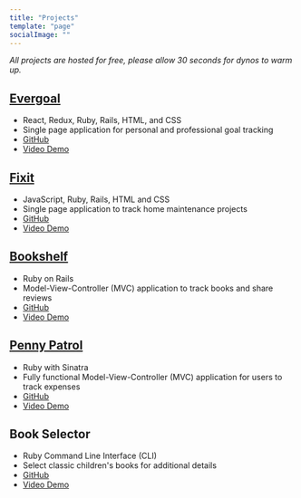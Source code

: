 ```yaml
---
title: "Projects"
template: "page"
socialImage: ""
---
```


*All projects are hosted for free, please allow 30 seconds for dynos to warm up.*

## [Evergoal](https://my-evergoal.herokuapp.com/)
+ React, Redux, Ruby, Rails, HTML, and CSS
+ Single page application for personal and professional goal tracking
+ [GitHub](https://github.com/AnnaWijetunga/evergoal-frontend)
+ [Video Demo](https://vimeo.com/407732985)


## [Fixit]()
+ JavaScript, Ruby, Rails, HTML and CSS
+ Single page application to track home maintenance projects
+ [GitHub](https://github.com/AnnaWijetunga/fixit)
+ [Video Demo](https://vimeo.com/397505644)


## [Bookshelf](https://the-bookshelf-app.herokuapp.com/)
+ Ruby on Rails
+ Model-View-Controller (MVC) application to track books and share reviews
+ [GitHub](https://github.com/AnnaWijetunga/bookshelf)
+ [Video Demo](https://vimeo.com/390829692)


## [Penny Patrol](https://penny-patrol.herokuapp.com/)
+ Ruby with Sinatra
+ Fully functional Model-View-Controller (MVC) application for users to track expenses
+ [GitHub](https://github.com/AnnaWijetunga/budget)
+ [Video Demo](https://vimeo.com/386285568)


## Book Selector
+ Ruby Command Line Interface (CLI)
+ Select classic children's books for additional details
+ [GitHub](https://github.com/AnnaWijetunga/book-selector-CLI)
+ [Video Demo](https://vimeo.com/378164946)